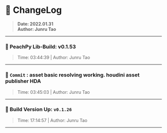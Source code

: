 # :hammer: ChangeLog
> __Date: 2022.01.31__<br>
> __Author: Junru Tao__<br>
---

### :electric_plug: PeachPy Lib-Build: v0.1.53
> Time: 03:44:39 | Author: Junru Tao
---


### :electric_plug: `Commit` : asset basic resolving working. houdini asset publisher HDA
> Time: 03:45:03 | Author: Junru Tao
---
### :electric_plug: Build Version Up: `v0.1.26`
> Time: 17:14:57 | Author: Junru Tao
---


